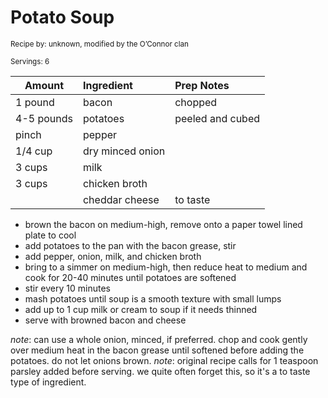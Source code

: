 # Potato Soup

<small>Recipe by: unknown, modified by the O’Connor clan</small>

<small>Servings: 6</small>

| Amount     | Ingredient       | Prep Notes       |
| ---------- | :--------------- | :--------------- |
| 1 pound    | bacon            | chopped          |
| 4-5 pounds | potatoes         | peeled and cubed |
| pinch      | pepper           |                  |
| 1/4 cup    | dry minced onion |                  |
| 3 cups     | milk             |                  |
| 3 cups     | chicken broth    |                  |
|            | cheddar cheese   | to taste         |

- brown the bacon on medium-high, remove onto a paper towel lined plate to cool
- add potatoes to the pan with the bacon grease, stir
- add pepper, onion, milk, and chicken broth
- bring to a simmer on medium-high, then reduce heat to medium and cook for 20-40 minutes until potatoes are softened
- stir every 10 minutes
- mash potatoes until soup is a smooth texture with small lumps
- add up to 1 cup milk or cream to soup if it needs thinned
- serve with browned bacon and cheese

_note_: can use a whole onion, minced, if preferred. chop and cook gently over medium heat in the bacon grease until softened before adding the potatoes. do not let onions brown.
_note_: original recipe calls for 1 teaspoon parsley added before serving. we quite often forget this, so it's a to taste type of ingredient.
